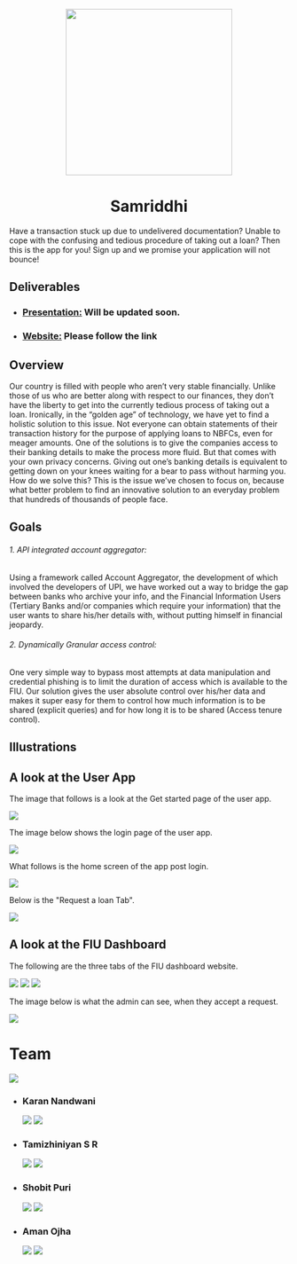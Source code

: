 <p align="center">
  <img width="300"  src="images/sflogo.png">
  <h1 align= "center">Samriddhi</h1>
</p>
Have a transaction stuck up due to undelivered documentation? Unable to cope with the confusing and tedious procedure of taking out a loan? Then this is the app for you! Sign up and we promise your application will not bounce!

## Deliverables

* ### [Presentation:]() Will be updated soon.
* ### [Website:](https://stonks-b00mgpmji.vercel.app/) Please follow the link


## Overview  


Our country is filled with people who aren’t very stable financially. Unlike those of us who are better along with respect to our finances, they don’t have the liberty to get into the currently tedious process of taking out a loan. Ironically, in the “golden age” of technology, we have yet to find a holistic solution to this issue. Not everyone can obtain statements of their transaction history for the purpose of applying loans to NBFCs, even for meager amounts. One of the solutions is to give the companies access to their banking details to make the process more fluid. But that comes with your own privacy concerns. Giving out one’s banking details is equivalent to getting down on your knees waiting for a bear to pass without harming you. How do we solve this? This is the issue we’ve chosen  to focus on, because what better problem to find an innovative solution to an everyday problem that hundreds of thousands of people face.


## Goals
<h6> 1. API integrated account aggregator: </h6>
Using a framework called Account Aggregator, the development of which involved the developers of UPI, we  have worked out a way to bridge the gap between banks who archive your info, and the Financial Information Users (Tertiary Banks and/or companies which require your information) that the user wants to share his/her details with, without putting himself in financial jeopardy. 

<h6> 2. Dynamically Granular access control: </h6>
One very simple way to bypass most attempts at data manipulation and credential phishing is to limit the duration of access which is available to the FIU. Our solution gives the user absolute control over his/her data and makes it super easy for them to control how much information is to be shared (explicit queries) and for how long it is to be shared (Access tenure control).

## Illustrations


## A look at the User App

The image that follows is a look at the Get started page of the user app.

<img src="images/getstarted.png">

The image below shows the login page of the user app.

<img src="images/login.png">

What follows is the home screen of the app post login.

<img src="images/home.png">

Below is the "Request a loan Tab".

<img src="images/requests.png">



## A look at the FIU Dashboard

The following are the three tabs of the FIU dashboard website.
 
 <img src="images/whome.png">
 
 <img src="images/wreq.png">
 
 <img src="images/wreqdetails.png">
 
 The image below is what the admin can see, when they accept a request.
 
 <img src="images/wreqconfirm.png">
 

# Team
<img src="images/Team.PNG">

 * ### Karan Nandwani 
   [<img src="images/linkedin.png">](https://www.linkedin.com/in/karan-nandwani-16aa66176/)     [<img src="images/github.png">](https://github.com/karannandwani)
 * ### Tamizhiniyan S R
   [<img src="images/linkedin.png">](https://www.linkedin.com/in/tamizhiniyansr/)     [<img src="images/github.png">](https://github.com/tamizhis5n)
 * ### Shobit Puri 
   [<img src="images/linkedin.png">](https://www.linkedin.com/in/shobit-puri-3b30bb18b/)     [<img src="images/github.png">](https://github.com/ScarletSpidey)
* ### Aman Ojha
   [<img src="images/linkedin.png">](https://www.linkedin.com/in/aman-ojha-2a0767191/)     [<img src="images/github.png">](https://github.com/Aman-Ojha)
